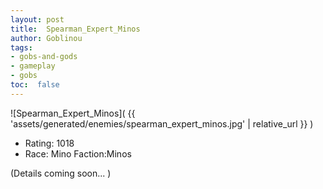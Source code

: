 ```yaml
---
layout: post
title:  Spearman_Expert_Minos
author: Goblinou
tags:
- gobs-and-gods
- gameplay
- gobs
toc:  false
---
```


![Spearman_Expert_Minos]( {{ 'assets/generated/enemies/spearman_expert_minos.jpg' | relative_url }} )
- Rating: 1018
- Race: Mino  Faction:Minos

(Details coming soon... )